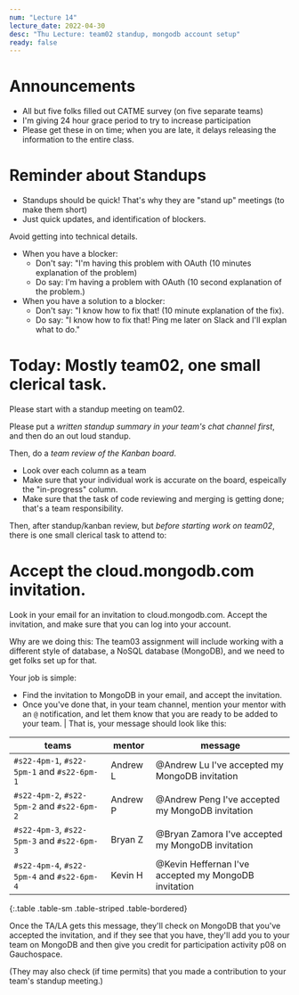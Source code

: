 ```yaml
---
num: "Lecture 14"
lecture_date: 2022-04-30
desc: "Thu Lecture: team02 standup, mongodb account setup"
ready: false
---
```


# Announcements

* All but five folks filled out CATME survey (on five separate teams)
* I'm giving 24 hour grace period to try to increase participation
* Please get these in on time; when you are late, it delays releasing the information to the entire class.

# Reminder about Standups

* Standups should be quick!  That's why they are "stand up" meetings (to make them short)
* Just quick updates, and identification of blockers.

Avoid getting into technical details.
* When you have a blocker:
  - Don't say: "I'm having this problem with OAuth (10 minutes explanation of the problem)
  - Do say: I'm having a problem with OAuth (10 second explanation of the problem.)
* When you have a solution to a blocker:
  - Don't say: "I know how to fix that! (10 minute explanation of the fix).
  - Do say: "I know how to fix that!  Ping me later on Slack and I'll explan what to do."
  
   
# Today: Mostly team02, one small clerical task.

Please start with a standup meeting on team02.  

Please put a *written standup summary in your team's chat channel first*, and then do an out loud standup.

Then, do a *team review of the Kanban board*. 
* Look over each column as a team
* Make sure that your individual work is accurate on the board, espeically the "in-progress" column.
* Make sure that the task of code reviewing and merging is getting done; that's a team responsibility.

Then, after standup/kanban review, but *before starting work on team02*, there is one small clerical task to attend to:


# Accept the cloud.mongodb.com invitation.

Look in your email for an invitation to cloud.mongodb.com.  Accept the invitation, and make sure that you can log into your account.

Why are we doing this: The team03 assignment will include working with a different style of database, a NoSQL database (MongoDB), and we need to get folks set up for that.  

Your job is simple:

* Find the invitation to MongoDB in your email, and accept the invitation.
* Once you've done that, in your team channel, mention your mentor with an `@` notification, and let them know that you are ready to be added to your team.
|
That is, your message should look like this:

| teams | mentor | message
|-|-|-|
| `#s22-4pm-1`, `#s22-5pm-1` and `#s22-6pm-1` | Andrew L | @Andrew Lu I've accepted my MongoDB invitation |
| `#s22-4pm-2`, `#s22-5pm-2` and `#s22-6pm-2` | Andrew P | @Andrew Peng I've accepted my MongoDB invitation |
| `#s22-4pm-3`, `#s22-5pm-3` and `#s22-6pm-3` | Bryan Z | @Bryan Zamora I've accepted my MongoDB invitation |
| `#s22-4pm-4`, `#s22-5pm-4` and `#s22-6pm-4` | Kevin H | @Kevin Heffernan I've accepted my MongoDB invitation |
{:.table .table-sm .table-striped .table-bordered}


Once the TA/LA gets this message, they'll check on MongoDB that you've accepted the invitation, and if they see that you have, they'll add you to your team on MongoDB and then give you credit for participation activity p08 on Gauchospace.

(They may also check (if time permits) that you made a contribution to your team's standup meeting.)

